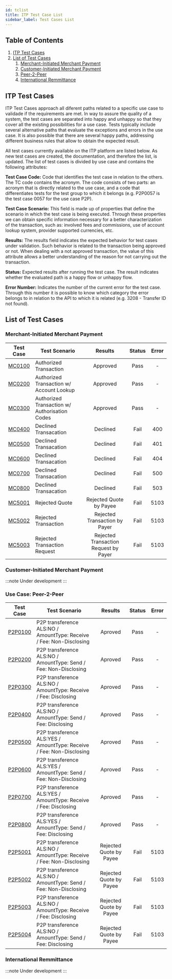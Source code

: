 ```yaml
---
id: tclist
title: ITP Test Case List
sidebar_label: Test Cases List
---
```


## Table of Contents

1. [ITP Test Cases](#what)
2. [List of Test Cases](#tc)
   1. [Merchant-Initiated Merchant Payment](#mimp)
   2. [Customer-Initiated Merchant Payment](#cimp)
   3. [Peer-2-Peer](#p2p)
   4. [International Remmittance](#ir)

## ITP Test Cases <a name="what"></a>

ITP Test Cases approach all diferent paths related to a specific use case to validade if the requirements are met. In way to assure the quality of a system, the test cases are separated into happy and unhappy so that they cover all the existing possibilities for a use case. Tests typically include several alternative paths that evaluate the exceptions and errors in the use case. It is also possible that there are several happy paths, addressing different business rules that allow to obtain the expected result.

All test cases currently available on the ITP platform are listed below. As new test cases are created, the documentation, and therefore the list, is updated. The list of test cases is divided by use case and contains the following attributes:

**Test Case Code:** Code that identifies the test case in relation to the others. The TC code contains the acronym. The code consists of two parts: an acronym that is directly related to the use case, and a code that differentiates tests for the test group to which it belongs (e.g. P2P0057 is the test case 0057 for the use case P2P).

**Test Case Scenario:** This field is made up of properties that define the scenario in which the test case is being executed. Through these properties we can obtain specific information necessary for a better characterization of the transaction, such as: involved fees and commissions, use of account lookup system, provider supported currencies, etc.

**Results:** The results field indicates the expected behavior for test cases under validation. Such behavior is related to the transaction being approved or not. When dealing with a not approved transaction, the value of this attribute allows a better understanding of the reason for not carrying out the transaction.

**Status:** Expected results after running the test case. The result indicates whether the evaluated path is a happy flow or unhappy flow.

**Error Number:** Indicates the number of the current error for the test case. Through this number it is possible to know which category the error belongs to in relation to the API to which it is related (e.g. 3208 - Transfer ID not found).

## List of Test Cases <a name="tc"></a>

### Merchant-Initiated Merchant Payment <a name="mimp"></a>

| Test Case | Test Scenario | Results | Status | Error|
|:----------:|---------------|:-------:|:------:|:----:|
|[MC0100](files/tc/mc/MC0100.yml)|Authorized Transaction|Approved|Pass|-|
|[MC0200](files/tc/mc/MC0200.yml)|Authorized Transaction w/ Account Lookup|Approved|Pass|-|
|[MC0300](files/tc/mc/MC0300.yml)|Authorized Transaction w/ Authorisation Codes|Approved|Pass|-|
|[MC0400](files/tc/mc/MC0400.yml)|Declined Transacation|Declined|Fail|400|
|[MC0500](files/tc/mc/MC0500.yml)|Declined Transacation|Declined|Fail|401|
|[MC0600](files/tc/mc/MC0600.yml)|Declined Transacation|Declined|Fail|404|
|[MC0700](files/tc/mc/MC0700.yml)|Declined Transacation|Declined|Fail|500|
|[MC0800](files/tc/mc/MC0800.yml)|Declined Transacation|Declined|Fail|503|
|[MC5001](files/tc/mc/MC5001.yml)|Rejected Quote|Rejected Quote by Payee|Fail|5103|
|[MC5002](files/tc/mc/MC5102.yml)|Rejected Transaction|Rejected Transaction by Payer|Fail|5103|
|[MC5003](files/tc/mc/MC5003.yml)|Rejected Transaction Request|Rejected Transaction Request by Payer|Fail|5103|

### Customer-Initiated Merchant Payment <a name="cimp"></a>

:::note
Under development
:::

### Use Case: Peer-2-Peer <a name="p2p"></a>

| Test Case | Test Scenario | Results | Status | Error|
|:----------:|---------------|:-------:|:------:|:----:|
|[P2P0100](https://github.com/gsmainclusivetechlab/interop-test-platform/blob/develop/src/database/seeds/test-cases/P2P/P2P0100.yml)|P2P transference ALS:NO / AmountType: Receive / Fee: Non-Disclosing|Aproved|Pass|-|
|[P2P0200](https://github.com/gsmainclusivetechlab/interop-test-platform/blob/develop/src/database/seeds/test-cases/P2P/P2P0200.yml)|P2P transference ALS:NO / AmountType: Send / Fee: Non-Disclosing|Aproved|Pass|-|
|[P2P0300](https://github.com/gsmainclusivetechlab/interop-test-platform/blob/develop/src/database/seeds/test-cases/P2P/P2P0300.yml)|P2P transference ALS:NO / AmountType: Receive / Fee: Disclosing|Aproved|Pass|-|
|[P2P0400](https://github.com/gsmainclusivetechlab/interop-test-platform/blob/develop/src/database/seeds/test-cases/P2P/P2P0400.yml)|P2P transference ALS:NO / AmountType: Send / Fee: Disclosing|Aproved|Pass|-|
|[P2P0500](https://github.com/gsmainclusivetechlab/interop-test-platform/blob/develop/src/database/seeds/test-cases/P2P/P2P0500.yml)|P2P transference ALS:YES / AmountType: Receive / Fee: Non-Disclosing|Aproved|Pass|-|
|[P2P0600](https://github.com/gsmainclusivetechlab/interop-test-platform/blob/develop/src/database/seeds/test-cases/P2P/P2P0600.yml)|P2P transference ALS:YES / AmountType: Send / Fee: Non-Disclosing|Aproved|Pass|-|
|[P2P0700](https://github.com/gsmainclusivetechlab/interop-test-platform/blob/develop/src/database/seeds/test-cases/P2P/P2P0700.yml)|P2P transference ALS:YES / AmountType: Receive / Fee: Disclosing|Aproved|Pass|-|
|[P2P0800](https://github.com/gsmainclusivetechlab/interop-test-platform/blob/develop/src/database/seeds/test-cases/P2P/P2P0800.yml)|P2P transference ALS:YES / AmountType: Send / Fee: Disclosing|Aproved|Pass|-|
|[P2P5001](https://github.com/gsmainclusivetechlab/interop-test-platform/blob/develop/src/database/seeds/test-cases/P2P/P2P5001.yml)|P2P transference ALS:NO / AmountType: Receive / Fee: Non-Disclosing|Rejected Quote by Payee|Fail|5103|
|[P2P5002](https://github.com/gsmainclusivetechlab/interop-test-platform/blob/develop/src/database/seeds/test-cases/P2P/P2P5002.yml)|P2P transference ALS:NO / AmountType: Send / Fee: Non-Disclosing|Rejected Quote by Payee|Fail|5103|
|[P2P5003](https://github.com/gsmainclusivetechlab/interop-test-platform/blob/develop/src/database/seeds/test-cases/P2P/P2P5003.yml)|P2P transference ALS:NO / AmountType: Receive / Fee: Disclosing|Rejected Quote by Payee|Fail|5103|
|[P2P5004](https://github.com/gsmainclusivetechlab/interop-test-platform/blob/develop/src/database/seeds/test-cases/P2P/P2P5004.yml)|P2P transference ALS:NO / AmountType: Send / Fee: Disclosing|Rejected Quote by Payee|Fail|5103|

### International Remmittance <a name="ir"></a>

:::note
Under development
:::
